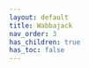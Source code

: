 ```yaml
---
layout: default
title: Wabbajack
nav_order: 3
has_children: true
has_toc: false
---
```


<script>
setTimeout(() => {
  window.location.href = "/wtnc/wabbajack/install";
}, 0);
</script>
